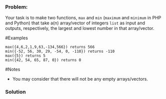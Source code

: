 ### Problem:
<p>Your task is to make two functions, <code>max</code> and <code>min</code> (<code>maximum</code> and <code>minimum</code> in PHP and Python) that take a(n) array/vector of integers <code>list</code> as input and outputs, respectively, the largest and lowest number in that array/vector.</p>
<p>#Examples</p>
<pre><code class="language-cpp">max({<span class="hljs-number">4</span>,<span class="hljs-number">6</span>,<span class="hljs-number">2</span>,<span class="hljs-number">1</span>,<span class="hljs-number">9</span>,<span class="hljs-number">63</span>,<span class="hljs-number">-134</span>,<span class="hljs-number">566</span>}) returns <span class="hljs-number">566</span>
min({<span class="hljs-number">-52</span>, <span class="hljs-number">56</span>, <span class="hljs-number">30</span>, <span class="hljs-number">29</span>, <span class="hljs-number">-54</span>, <span class="hljs-number">0</span>, <span class="hljs-number">-110</span>}) returns <span class="hljs-number">-110</span>
max({<span class="hljs-number">5</span>}) returns <span class="hljs-number">5</span>
min({<span class="hljs-number">42</span>, <span class="hljs-number">54</span>, <span class="hljs-number">65</span>, <span class="hljs-number">87</span>, <span class="hljs-number">0</span>}) returns <span class="hljs-number">0</span></code></pre>
<pre style="display: none;"><code class="language-csharp">max({<span class="hljs-number">4</span>,<span class="hljs-number">6</span>,<span class="hljs-number">2</span>,<span class="hljs-number">1</span>,<span class="hljs-number">9</span>,<span class="hljs-number">63</span>,<span class="hljs-number">-134</span>,<span class="hljs-number">566</span>}) returns <span class="hljs-number">566</span>
min({<span class="hljs-number">-52</span>, <span class="hljs-number">56</span>, <span class="hljs-number">30</span>, <span class="hljs-number">29</span>, <span class="hljs-number">-54</span>, <span class="hljs-number">0</span>, <span class="hljs-number">-110</span>}) returns <span class="hljs-number">-110</span>
max({<span class="hljs-number">5</span>}) returns <span class="hljs-number">5</span>
min({<span class="hljs-number">42</span>, <span class="hljs-number">54</span>, <span class="hljs-number">65</span>, <span class="hljs-number">87</span>, <span class="hljs-number">0</span>}) returns <span class="hljs-number">0</span></code></pre>
<pre style="display: none;"><code class="language-ruby">max([<span class="hljs-number">4</span>,<span class="hljs-number">6</span>,<span class="hljs-number">2</span>,<span class="hljs-number">1</span>,<span class="hljs-number">9</span>,<span class="hljs-number">63</span>,-<span class="hljs-number">134</span>,<span class="hljs-number">566</span>]) returns <span class="hljs-number">566</span>
min([-<span class="hljs-number">52</span>, <span class="hljs-number">56</span>, <span class="hljs-number">30</span>, <span class="hljs-number">29</span>, -<span class="hljs-number">54</span>, <span class="hljs-number">0</span>, -<span class="hljs-number">110</span>]) returns -<span class="hljs-number">110</span>
max([<span class="hljs-number">5</span>]) returns <span class="hljs-number">5</span>
min([<span class="hljs-number">42</span>, <span class="hljs-number">54</span>, <span class="hljs-number">65</span>, <span class="hljs-number">87</span>, <span class="hljs-number">0</span>]) returns <span class="hljs-number">0</span></code></pre>
<pre style="display: none;"><code class="language-python">maximun([<span class="hljs-number">4</span>,<span class="hljs-number">6</span>,<span class="hljs-number">2</span>,<span class="hljs-number">1</span>,<span class="hljs-number">9</span>,<span class="hljs-number">63</span>,<span class="hljs-number">-134</span>,<span class="hljs-number">566</span>]) returns <span class="hljs-number">566</span>
minimun([<span class="hljs-number">-52</span>, <span class="hljs-number">56</span>, <span class="hljs-number">30</span>, <span class="hljs-number">29</span>, <span class="hljs-number">-54</span>, <span class="hljs-number">0</span>, <span class="hljs-number">-110</span>]) returns <span class="hljs-number">-110</span>
maximun([<span class="hljs-number">5</span>]) returns <span class="hljs-number">5</span>
minimun([<span class="hljs-number">42</span>, <span class="hljs-number">54</span>, <span class="hljs-number">65</span>, <span class="hljs-number">87</span>, <span class="hljs-number">0</span>]) returns <span class="hljs-number">0</span></code></pre>
<pre style="display: none;"><code class="language-javascript">max([<span class="hljs-number">4</span>,<span class="hljs-number">6</span>,<span class="hljs-number">2</span>,<span class="hljs-number">1</span>,<span class="hljs-number">9</span>,<span class="hljs-number">63</span>,<span class="hljs-number">-134</span>,<span class="hljs-number">566</span>]) returns <span class="hljs-number">566</span>
min([<span class="hljs-number">-52</span>, <span class="hljs-number">56</span>, <span class="hljs-number">30</span>, <span class="hljs-number">29</span>, <span class="hljs-number">-54</span>, <span class="hljs-number">0</span>, <span class="hljs-number">-110</span>]) returns <span class="hljs-number">-110</span>
max([<span class="hljs-number">5</span>]) returns <span class="hljs-number">5</span>
min([<span class="hljs-number">42</span>, <span class="hljs-number">54</span>, <span class="hljs-number">65</span>, <span class="hljs-number">87</span>, <span class="hljs-number">0</span>]) returns <span class="hljs-number">0</span></code></pre>
<pre style="display: none;"><code class="language-typescript">max([<span class="hljs-number">4</span>,<span class="hljs-number">6</span>,<span class="hljs-number">2</span>,<span class="hljs-number">1</span>,<span class="hljs-number">9</span>,<span class="hljs-number">63</span>,<span class="hljs-number">-134</span>,<span class="hljs-number">566</span>]) returns <span class="hljs-number">566</span>
min([<span class="hljs-number">-52</span>, <span class="hljs-number">56</span>, <span class="hljs-number">30</span>, <span class="hljs-number">29</span>, <span class="hljs-number">-54</span>, <span class="hljs-number">0</span>, <span class="hljs-number">-110</span>]) returns <span class="hljs-number">-110</span>
max([<span class="hljs-number">5</span>]) returns <span class="hljs-number">5</span>
min([<span class="hljs-number">42</span>, <span class="hljs-number">54</span>, <span class="hljs-number">65</span>, <span class="hljs-number">87</span>, <span class="hljs-number">0</span>]) returns <span class="hljs-number">0</span></code></pre>
<pre style="display: none;"><code class="language-java">max({<span class="hljs-number">4</span>,<span class="hljs-number">6</span>,<span class="hljs-number">2</span>,<span class="hljs-number">1</span>,<span class="hljs-number">9</span>,<span class="hljs-number">63</span>,-<span class="hljs-number">134</span>,<span class="hljs-number">566</span>}) returns <span class="hljs-number">566</span>
min({-<span class="hljs-number">52</span>, <span class="hljs-number">56</span>, <span class="hljs-number">30</span>, <span class="hljs-number">29</span>, -<span class="hljs-number">54</span>, <span class="hljs-number">0</span>, -<span class="hljs-number">110</span>}) returns -<span class="hljs-number">110</span>
max({<span class="hljs-number">5</span>}) returns <span class="hljs-number">5</span>
min({<span class="hljs-number">42</span>, <span class="hljs-number">54</span>, <span class="hljs-number">65</span>, <span class="hljs-number">87</span>, <span class="hljs-number">0</span>}) returns <span class="hljs-number">0</span></code></pre>
<p>#Notes</p>
<ul>
<li>You may consider that there will not be any empty arrays/vectors.</li>
</ul>

### Solution